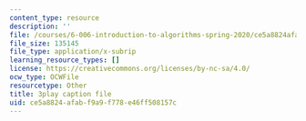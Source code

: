 ```yaml
---
content_type: resource
description: ''
file: /courses/6-006-introduction-to-algorithms-spring-2020/ce5a8824afabf9a9f778e46ff508157c_kshe8d8rxHo.srt
file_size: 135145
file_type: application/x-subrip
learning_resource_types: []
license: https://creativecommons.org/licenses/by-nc-sa/4.0/
ocw_type: OCWFile
resourcetype: Other
title: 3play caption file
uid: ce5a8824-afab-f9a9-f778-e46ff508157c
---
```

